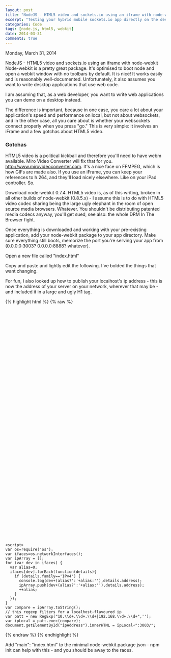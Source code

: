 ```yaml
---
layout: post
title: "NodeJS - HTML5 video and sockets.io using an iframe with node-webkit"
excerpt: "Testing your hybrid mobile sockets.io app directly on the desktop"
categories: Code
tags: [node.js, html5, webkit]
date: 2014-03-31
comments: true
---
```


Monday, March 31, 2014

NodeJS - HTML5 video and sockets.io using an iframe with node-webkit
Node-webkit is a pretty great package. It's optimised to boot node and open a webkit window with no toolbars by default. It is nice! It works easily and is reasonably well-documented. Unfortunately, it also assumes you want to write desktop applications that use web code.

I am assuming that, as a web developer, you want to write web applications you can demo on a desktop instead.

The difference is important, because in one case, you care a lot about your application's speed and performance on local, but not about websockets, and in the other case, all you care about is whether your websockets connect properly when you press "go." This is very simple: it involves an iFrame and a few gotchas about HTML5 video.

### Gotchas

HTML5 video is a political kickball and therefore you'll need to have webm available.
Miro Video Converter will fix that for you. http://www.mirovideoconverter.com. It's a nice face on FFMPEG, which is how GIFs are made also.
If you use an iFrame, you can keep your references to h.264, and they'll load nicely elsewhere. Like on your iPad controller.
So.

Download node-webkit 0.7.4. HTML5 video is, as of this writing, broken in all other builds of node-webkit (0.8.5.x) - I assume this is to do with HTML5 video codec sharing being the large ugly elephant in the room of open source media browsers. Whatever. You shouldn't be distributing patented media codecs anyway, you'll get sued, see also: the whole DRM In The Browser fight.

Once everything is downloaded and working with your pre-existing application, add your node-webkit package to your app directory. Make sure everything still boots, memorize the port you're serving your app from (0.0.0.0:3003? 0.0.0.0:8888? whatever).

Open a new file called "index.html"

Copy and paste and lightly edit the following. I've bolded the things that want changing.

For fun, I also looked up how to publish your localhost's ip address - this is now the address of your server on your network, wherever that may be - and included it in a large and ugly H1 tag.

{% highlight html %}
{% raw %}
<!DOCTYPE html>
<html lang="en">
  <head>
    <meta charset="utf-8">
    <title>YOUR APP NAME</title>
    <meta name="viewport" content="width=device-width, initial-scale=1, maximum-scale=1">

  </head>
  <body>
    <iframe src="http://0.0.0.0:YOURPORT/WHATEVER" width="1024" height="720" frameBorder="0">
      Whoops! Something went wrong.
    </iframe>

<!-- This is for listing your server location - localhost - publicly -->
    <script>
    var os=require('os');
    var ifaces=os.networkInterfaces();
    var ipArray = [];
    for (var dev in ifaces) {
      var alias=0;
      ifaces[dev].forEach(function(details){
        if (details.family=='IPv4') {
          console.log(dev+(alias?':'+alias:''),details.address);
          ipArray.push(dev+(alias?':'+alias:''),details.address);
          ++alias;
        }
      });  
    }
    var compare = ipArray.toString();
    // this regexp filters for a localhost-flavoured ip 
    var patt = new RegExp("10.\\d+.\\d+.\\d+|192.168.\\d+.\\d+",'');
    var ipLocal = patt.exec(compare);
    document.getElementById("ipAddress").innerHTML = ipLocal+":3003/";  
  </script>
  </body>
</html>
{% endraw %}
{% endhighlight %}

Add "main": "index.html" to the minimal node-webkit package.json - npm init can help with this - and you should be away to the races.